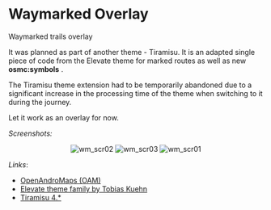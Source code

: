 # Waymarked Overlay

Waymarked trails overlay
 
It was planned as part of another theme - Tiramisu. It is an adapted single piece of code from the Elevate theme for marked routes as well as new **osmc:symbols** .

The Tiramisu theme extension had to be temporarily abandoned due to a significant increase in the processing time of the theme when switching to it during the journey.

Let it work as an overlay for now.

_Screenshots:_

<div align="center">

![wm_scr02](https://user-images.githubusercontent.com/35865856/153622829-07f556b5-685c-4a04-879e-0f2b0ae79a71.jpg)
![wm_scr03](https://user-images.githubusercontent.com/35865856/153622821-e213e15a-969a-41e0-b443-d20e773e00b2.jpg)
![wm_scr01](https://user-images.githubusercontent.com/35865856/153622835-293d8db0-d3e2-4c4b-bde3-b1360bee96b6.jpg)

</div>

_Links_:

- [OpenAndroMaps (OAM)](https://www.openandromaps.org/en/home_en)
- [Elevate theme family by Tobias Kuehn](https://www.openandromaps.org/en/legend/elevate-mountain-hike-theme)
- [Tiramisu 4.*](https://github.com/IgorMagellan/Tiramisu)
